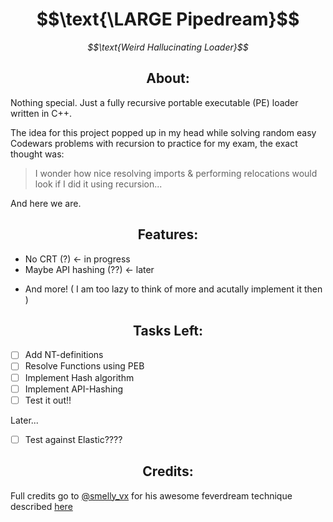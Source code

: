 <div align=center>
   <h1>$$\text{\LARGE Pipedream}$$</h1>
   <i><p>$$\text{Weird Hallucinating Loader}$$</p></i>
</div>

## $$\text{About:}$$

Nothing special. Just a fully recursive portable executable (PE) loader written in C++. 

The idea for this project popped up in my head while solving random easy Codewars 
problems with recursion to practice for my exam, the exact thought was:
>  I wonder how nice resolving imports & performing relocations would look if I did it using recursion...

And here we are.

## $$\text{Features:}$$
- No CRT (?) <- in progress
- Maybe API hashing (??) <- later
<!-- - Anti-Debugging using smelly_vx's `feverdream` technique (code runs only once machine is locked)-->
<!-- - Thread hidden from debugger-->
- And more! ( I am too lazy to think of more and acutally implement it then )

<!-- and also **MAYBE** (idk if it would be bad) use pipes and have 2 processes map one executable in memory-->
## $$\text{Tasks Left:}$$

- [ ] Add NT-definitions
- [ ] Resolve Functions using PEB
- [ ] Implement Hash algorithm
- [ ] Implement API-Hashing
- [ ] Test it out!!

Later...
- [ ] Test against Elastic????

## $$\text{Credits:}$$

Full credits go to [@smelly_vx](https://github.com/smellyvx) for his awesome feverdream technique described [here](https://vx-api.gitbook.io/vx-api/my-projects/fever-dream-code-executing-when-the-windows-machine-is-locked)
